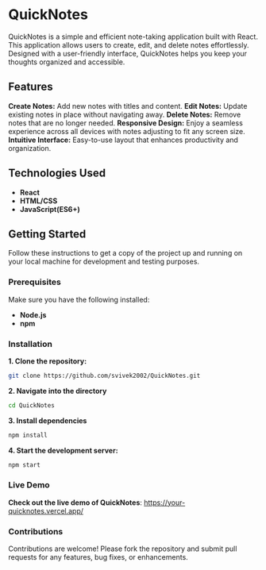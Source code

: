 # QuickNotes
QuickNotes is a simple and efficient note-taking application built with React. This application allows users to create, edit, and delete notes effortlessly. Designed with a user-friendly interface, QuickNotes helps you keep your thoughts organized and accessible.


## Features
**Create Notes:** Add new notes with titles and content.
**Edit Notes:** Update existing notes in place without navigating away.
**Delete Notes:** Remove notes that are no longer needed.
**Responsive Design:** Enjoy a seamless experience across all devices with notes adjusting to fit any screen size.
**Intuitive Interface:** Easy-to-use layout that enhances productivity and organization.

## Technologies Used
- **React**
- **HTML/CSS**
- **JavaScript(ES6+)**

## Getting Started
Follow these instructions to get a copy of the project up and running on your local machine for development and testing purposes.

### Prerequisites
Make sure you have the following installed:
- **Node.js**
- **npm**

### Installation
**1. Clone the repository:** 
```bash
git clone https://github.com/svivek2002/QuickNotes.git
```

**2. Navigate into the directory**
```bash
cd QuickNotes
```
**3. Install dependencies**
```bash
npm install
```
**4. Start the development server:**
```bash
npm start
```
### Live Demo
**Check out the live demo of QuickNotes**: https://your-quicknotes.vercel.app/

### Contributions
Contributions are welcome! Please fork the repository and submit pull requests for any features, bug fixes, or enhancements.


